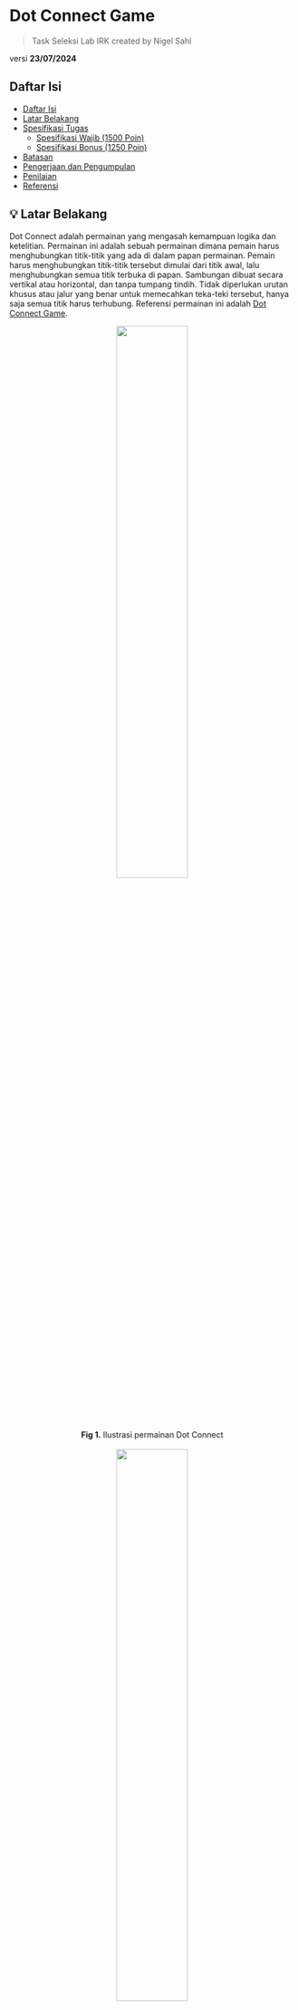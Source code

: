 # Dot Connect Game

> Task Seleksi Lab IRK created by Nigel Sahl

versi **23/07/2024**

<!-- daftar isi -->

## Daftar Isi

- [Daftar Isi](#daftar-isi)
- [Latar Belakang](#💡-latar-belakang)
- [Spesifikasi Tugas](#📝-spesifikasi-tugas)
  - [Spesifikasi Wajib (1500 Poin)](#spesifikasi-wajib-1500-poin)
  - [Spesifikasi Bonus (1250 Poin)](#spesifikasi-bonus-1250-poin)
- [Batasan](#batasan)
- [Pengerjaan dan Pengumpulan](#📂-pengerjaan-dan-pengumpulan)
- [Penilaian](#📌-penilaian)
- [Referensi](#📚-referensi)

## 💡 Latar Belakang

Dot Connect adalah permainan yang mengasah kemampuan logika dan ketelitian. Permainan ini adalah sebuah permainan dimana pemain harus menghubungkan titik-titik yang ada di dalam papan permainan. Pemain harus menghubungkan titik-titik tersebut dimulai dari titik awal, lalu menghubungkan semua titik terbuka di papan. Sambungan dibuat secara vertikal atau horizontal, dan tanpa tumpang tindih. Tidak diperlukan urutan khusus atau jalur yang benar untuk memecahkan teka-teki tersebut, hanya saja semua titik harus terhubung. Referensi permainan ini adalah [Dot Connect Game](https://api.razzlepuzzles.com/dot_connect).

<div align=center>
<img src="./img/dot-connect.png" width="50%" height="50%">
<br>
  <b>Fig 1.</b> Ilustrasi permainan Dot Connect
<br>
</div>
<br>

<div align=center>
<img src="./img/dot-connect.gif" width="50%" height="50%">
<br>
  <b>Fig 2.</b> Contoh animasi permainan Dot Connect
<br>
</div>
<br>

## 📝 Spesifikasi Tugas

Buatlah sebuah aplikasi web yang dapat memainkan permainan Dot Connect. Terdapat beberapa terminologi yang harus dipahami dalam permainan ini:

<div align=center>
<img src="./img/awal-permainan.png" width="50%" height="50%">
<br>
  <b>Fig 3.</b> Tampilan awal permainan
<br>
</div>

- **Free dot**: Titik yang dapat dihubungkan dengan titik lainnya.
- **Blocked dot**: Titik yang tidak dapat dihubungkan dengan titik lainnya.
- **Start dot**: Titik awal permain

Tujuan dari permainan ini adalah menghubungkan semua titik yang terbuka (free dot), dimulai dari titik awal (start dot) sampai semua titik free dot terhubung tanpa melalui titik yang tidak bisa dilalui (blocked dot).

Aplikasi ini harus memenuhi minimal spesifikasi wajib berikut:

### Spesifikasi Wajib (1500 Poin)

0. **Skema Permainan:**

   - Terdapat dua option utama di awal permainan, yaitu "New Game" dan "Load Game".

   - "New Game" akan memulai permainan baru dengan membuat sebuah user baru. Terdapat dua input field yaitu username dan password serta sebuah button untuk create new user.
    Frontend (FE) akan mengirimkan request ke BE untuk membuat user baru. Backend (BE) akan mengecek apakah username sudah ada di database atau belum. Jika belum, maka BE akan membuat user baru dan mengirimkan response ke FE. Jika sudah ada, maka BE akan mengirimkan response ke FE bahwa username sudah ada dan FE akan meminta user untuk menginput username yang lain.

   - "Load Game" akan memulai permainan dengan memasukkan username dan password yang sudah ada. Terdapat dua input field yaitu username dan password serta sebuah button untuk load game. Jika username dan password yang dimasukkan benar, maka permainan akan dimulai. Jika salah, maka FE akan menampilkan pesan error dan meminta user untuk menginput username dan password yang benar.

   - Terdapat leaderboard yang menampilkan 5 user dengan skor tertinggi. Skor dihitung berdasarkan waktu yang dibutuhkan untuk menyelesaikan permainan. Terdapat filter berdasarkan level permainan dan mode permainan yaitu bot atau manual.

   - Setelah user berhasil masuk ke dalam permainan dengan `new game` atau `load game`, user akan diarahkan ke halaman setting permainan. Setting permainan terdiri dari:

     - Mode permainan

       - Manual mode:

         - User dapat memainkan permainan tersebut dengan mode random board atau custom board.

         - Jika user memilih random board, maka board akan di-generate secara acak. Mekanisme penempatan dan jumlah blocked dot dan free dot **tidak harus** memenuhi syarat agar permainan dapat diselesaikan. Sehingga bisa saja terdapat board yang tidak dapat diselesaikan dan pemain dapat mereset permainan tersebut.

         - Jika user memilih custom board, maka user dapat memasukkan board yang sudah ada di dalam file JSON

       - Bot mode:
         Bot akan memainkan permainan tersebut secara otomatis. Board untuk mode ini hanya custom board dengan input file JSON.

     - Level permainan

       - beginner
       - easy
       - medium
       - hard

     - Button untuk memulai permainan

   - Catatan:
     Mahasiswa dibebaskan untuk menentukan tampilan FE selama memenuhi spesifikasi di atas. Seperti tata letak, warna, dan lain-lain.

1. **Implementasi Algoritma Penyelesaian Bot Mode:**

   - Algoritma yang diimplementasikan dapat berupa brute force, greedy, path finding,
     atau algorima lain yang diajarkan dalam mata kuliah Strategi Algoritma. Algoritma dapat beruba kombinasi dari beberapa algoritma seperti path finding dan greedy atau algoritma dasar dengan modifikasi heuristik sesuai kebutuhan penyelasaian permainan.
   - Algoritma harus bisa menyelesaikan permainan dalam waktu eksekusi di bawah 10 detik.

2. **Implementasi dalam Website:**

   - Menggunakan framework React untuk frontend.
   - Backend untuk database user dan leaderboard dibebaskan secara bahasa pemoograman dan framework.
   - Implementasi algoritma bisa dilakukan di frontend atau backend.
   - Menampilkan waktu secara real-time dari awal permainan sampai solusi ditemukan baik bot mode atau manual mode.
   - Menampilkan hasil akhir permainan dengan jelas arah dari titik awal sampai semua titik terhubung seperti contoh di bawah ini.
    <div align=center>
    <img src="./img/dot-connect.png" width="50%" height="50%">
    <br>
    </div>

3. **Format Konfigurasi Board:**

   - Board berbentuk matriks dalam file JSON dengan ukuran sesuai board-nya.
   - Elemen matriks:
     - `0`: Titik kosong
     - `1`: Titik yang tidak bisa dilalui oleh garis
     - `2`: Titik mulai
   - contoh untuk gambar di Fig 3 untuk level beginner:
   <br>
   <div align=center>
   <img src="./img/awal-permainan.png" width="40%" height="40%">
   </div>
   <br>

   ```bash
   {
       "board": [
           [1, 0, 0, 0, 0],
           [1, 1, 0, 0, 0],
           [0, 2, 1, 0, 0],
           [0, 0, 0, 0, 0],
           [0, 0, 0, 0, 0]
       ]
   }
   ```

   contoh untuk 8x6:

   ```bash
   {
       "board": [
           [1, 0, 0, 0, 0, 0],
           [1, 1, 1, 0, 0, 0],
           [0, 2, 1, 0, 0, 0],
           [0, 0, 0, 0, 0, 0],
           [0, 0, 0, 0, 0, 0],
           [0, 0, 0, 0, 0, 0],
           [0, 0, 0, 0, 0, 0],
           [0, 0, 0, 0, 0, 0]
       ]
   }
   ```

   - contoh lain gambar board dapat dilihat di folder [img](./img) di repository ini.

4. **Ukuran Board:**

   - Ukuran board mengikuti referensi game yaitu Beginner, Easy, Medium, Hard (5x5, 8x6, 10x6, 12x8). Note: axb adalah ukuran board dengan a adalah jumlah baris dan b adalah jumlah kolom. Contoh ukuran dan konfigurasi dapat dilihat di folder [img](./img) di repository ini.

5. **Repository:**
   - Backend dan frontend diletakkan dalam repository yang sama.
   - Terdapat README.md yang berisi
     - identitas pembuat
     - Penjelasan singkat mengenai aplikasi
     - Tech stack yang digunakan
     - Nama algorithm yang digunakan misal greedy, brute force, atau algoritma lain
     - Penjelasan algoritma yang digunakan
     - **T(n) dan O(n)** dari algoritma yang digunakan
     - Cara menjalankan aplikasi
     - Bonus yang diimplementasikan

### Spesifikasi Bonus (1250 Poin)

1. **Bonus waktu eksekusi:** (**150 Poin**)

   Bonus waktu eksekusi akan diberikan kepada 5 mahasiswa. Poin bonus akan diberikan berdasarkan **5 posisi** waktu eksekusi tercepat dari 10 mahasiswa yang melakukan submisi tercepat. Detail bonus waktu eksekusi dapat dilihat di bagian penilaian.

2. **Animasi Jalannya Algoritma: (160 Poin)** - Membuat animasi jalannya algoritma dari titik mulai sampai solusi ditemukan.
<div align=center>
<img src="./img/dot-connect.gif" width="70%" height="70%">
</div>
<br>

3. **Model Algoritma:** (**240 Poin**)
   - Membuat beberapa model algoritma dasar(minimal 3, misal greedy, brute force, dan UCS). Masing-masing algoritma 80 poin dengan batas maksimum poin adalah 240.
   - Algoritma dasar ini tidak harus menyelesaikan permainan dalam batasan waktu yang diberikan (Algoritma utama yang harus menyelesaikan permainan dalam batasan waktu yang diberikan).
   - Sehingga total algoritma adalah 4 yaitu 3 model algoritma dasar dan 1 algoritma utama. Contoh algoritma utama adalah gabungan beberapa algoritma dasar atau algoritma dasar yang sudah dimodifikasi dengan heuristik atau pendeekatan lain.

4. **Game Tambahan - Color Dot Connect: (700 Poin)**

   Membuat game tambahan di mode game awal sebelum memulai permainan. Referensi game tambahan adalah [Color Dot Connect](https://www.cokogames.com/color-dot-connect/play/).

   - Membuat game tambahan yaitu Color Dot Connect serta membuat algoritma bot mode untuk game tambahan tersebut. Spesifikasi lain seperti mode dan skema mengikuti game spesifikasi wajib pada poin 0.
   - Level permainan **hanya beginner** yakni ukuran board hanya 5x5. Dengan jumlah warna yang berbeda maksimal dibebaskan dengan minimal 2 warna.
   - Algoritma untuk game tambahan ini boleh berbeda dari algoritma Dot Connect.
   - Konfigurasi board untuk game tambahan:
     - Elemen matriks:
       - `0`: Sebagai titik kosong atau free dot
       - `1`: Sebagai titik mulai (start dot) atau titik akhir (end dot) untuk warna pertama
       - `2`: sama seperti `1` namun untuk warna kedua
       - `3`: sama seperti `1` namun untuk warna ketiga
       - `4`: sama seperti `1` namun untuk warna keempat
       - dst
     - Tidak ada blocked dot pada game tambahan ini. Namun setiap warna harus terhubung dengan warna yang sama dan garis dari warna yang berbeda tidak boleh saling bersinggungan atau melewati titik warna yang berbeda. Mahasiswa bisa mencoba game referensi di [sini](https://www.cokogames.com/color-dot-connect/play/) untuk memahami rule permainan.
   - Contoh konfigurasi board untuk game tambahan:
     <br>
       <div align=center>
       <img src="./img/color-dot-connect.png" width="40%" height="40%">
       <br>
       <b>Fig 4.</b> Tampilan awal permainan Color Dot Connect
       </div>
       <br>

   ```bash
       {
           "board": [
               [1, 0, 0, 0, 0],
               [0, 0, 0, 0, 0],
               [0, 0, 4, 0, 0],
               [2, 4, 3, 0, 1],
               [3, 0, 0, 0, 2]
           ]
       }
   ```
   Note: Penetapan angka untuk warna tertentu tidak harus sama dengan contoh di atas. (angka 1-4 hanya menandakan warna yang berbeda)

## Batasan

- Waktu eksekusi harus di bawah 10 detik untuk game Dot Connect dan Color Dot Connect (jika mengerjakan bonus ini).
- Game board untuk test case akan **disesuaikan** agar bisa diselesaikan kurang dari batas waktu yang diberikan. (tidak merujuk ke konfigurasi board dari game referensi). Sehingga **jumlah** blocked dot dan free dot **tidak menyesuaikan** game referensi.

## 📂 Pengerjaan dan Pengumpulan

1. Buatlah repositori **private** pada github masing-masing dan **invite akun github** `NerbFox` dalam repositori tersebut.
2. Berkas yang dikumpulkan berupa **link rilis tag ke repositori github** yang telah dibuat dengan ketentuan sebagai berikut.
   - Memberikan tag `vn` pada commit terakhir Anda setiap kali ingin melakukan submisi dengan `n` adalah jumlah submisi yang telah dilakukan. (contoh: `v1` untuk submisi pertama).
   - **Tidak menggunakan _url shortener_** (bit.ly, shortlink, atau yang lain) saat melakukan pengumpulan _task_.
   - Anda dapat melakukan rilis dengan panduan [berikut](https://docs.github.com/en/repositories/releasing-projects-on-github/managing-releases-in-a-repository).
3. **Lakukan submisi** pada website seleksi IRK dengan menggunakan akun std.stei.itb.ac.id, **lakukan konfirmasi** ke LINE `@nigelsahl27`, dan **jadwalkan demo** dengan cara yang sama. Lakukan hal yang sama jika membuat rilis yang baru.
4. Jika terdapat pertanyaan dapat menghubungi LINE `@nigelsahl27` (harap bersabar jika tidak segera dijawab, bisa chat lagi jika dalam waktu 1x12 jam tidak ada balasan karena asisten sedang melaksanakan kerja praktik).

## 📌 Penilaian

Penilaian akan berdasarkan implementasi spesifikasi wajib dan bonus yang telah dijelaskan sebelumnya.

- Ketepatan implementasi algoritma penyelesaian bot mode. (Kesesuaian antara nama algoritma yang digunakan dengan implementasi yang dibuat) misal algoritma greedy tapi implementasi tidak sesuai dengan algoritma greedy seperti path finding
- Kecepatan algoritma penyelesaian bot mode sesuai batasan waktu yang diberikan
- Kelengkapan fitur yang diimplementasikan
- Tampilan aplikasi web yang dibuat
- Kualitas kode yang dibuat
- Kelengkapan readme yang dibuat
- Ketepatan bonus yang diimplementasikan
- Keberhasilan dalam memenuhi spesifikasi wajib dan bonus

**Bonus Waktu Eksekusi**: <br>
Berikut distribusi skor dengan rata-rata waktu eksekusi tercepat berdasarkan test case yang diberikan (**Hanya dilakukan untuk 10 mahasiswa yang melakukan submisi tercepat**)

| Posisi | Poin Bonus Tambahan |
| ------ | ------------------- |
| 1      | 150                 |
| 2      | 125                 |
| 3      | 100                 |
| 4      | 50                  |
| 5      | 25                  |
| 6 dst  | 0                   |

Detail:
- Spesifikasi Wajib (1500 Poin)
- Spesifikasi Bonus (1250 Poin):
  - Bonus waktu eksekusi (150 Poin)
  - Animasi Jalannya Algoritma (160 Poin)
  - Model Algoritma (240 Poin)
  - Game Tambahan - Color Dot Connect (700 Poin)

Total maksimal poin yang bisa didapatkan adalah **2750 Poin**.

## 📚 Referensi

- [Dot Connect Game](https://api.razzlepuzzles.com/dot_connect)
- [Color Dot Connect](https://www.cokogames.com/color-dot-connect/play/)

Semangat mengerjakan!
**Good Luck!**
